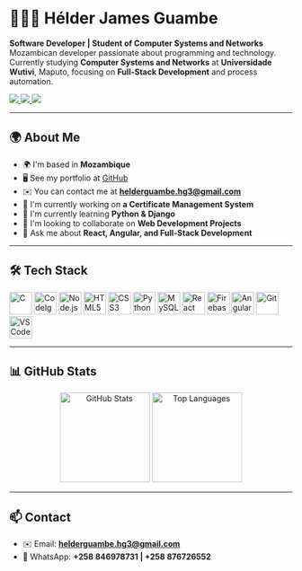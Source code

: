 # 👨🏽‍💻 Hélder James Guambe  

**Software Developer | Student of Computer Systems and Networks**  
Mozambican developer passionate about programming and technology.  
Currently studying **Computer Systems and Networks** at **Universidade Wutivi**, Maputo, focusing on **Full-Stack Development** and process automation.  

<p align="left">
  <a href="mailto:helderguambe.hg3@gmail.com">
    <img src="https://img.shields.io/badge/Email-D14836?style=for-the-badge&logo=gmail&logoColor=white" />
  </a>
  <a href="https://github.com/Helder-Guambe" target="_blank">
    <img src="https://img.shields.io/badge/GitHub-100000?style=for-the-badge&logo=github&logoColor=white" />
  </a>
  <a href="https://www.linkedin.com/in/helder-guambe" target="_blank">
    <img src="https://img.shields.io/badge/LinkedIn-0077B5?style=for-the-badge&logo=linkedin&logoColor=white" />
  </a>
</p>

---

## 🌍 About Me  

- 🌍 I'm based in **Mozambique**  
- 🖥️ See my portfolio at [GitHub](https://github.com/Helder-Guambe)  
- ✉️ You can contact me at **helderguambe.hg3@gmail.com**  
- 🚀 I'm currently working on **a Certificate Management System**  
- 🧠 I'm currently learning **Python & Django**  
- 👥 I'm looking to collaborate on **Web Development Projects**  
- 💬 Ask me about **React, Angular, and Full-Stack Development**  

---

## 🛠️ Tech Stack  


<p align="left">
  <img src="https://cdn.jsdelivr.net/gh/devicons/devicon/icons/c/c-original.svg" alt="C" width="40" height="40"/>
  <img src="https://cdn.jsdelivr.net/gh/devicons/devicon/icons/codeigniter/codeigniter-plain-wordmark.svg" alt="CodeIgniter" width="40" height="40"/>
  <img src="https://cdn.jsdelivr.net/gh/devicons/devicon/icons/nodejs/nodejs-original.svg" alt="Node.js" width="40" height="40"/>
  <img src="https://cdn.jsdelivr.net/gh/devicons/devicon/icons/html5/html5-original.svg" alt="HTML5" width="40" height="40"/>
  <img src="https://cdn.jsdelivr.net/gh/devicons/devicon/icons/css3/css3-original.svg" alt="CSS3" width="40" height="40"/>
  <img src="https://cdn.jsdelivr.net/gh/devicons/devicon/icons/python/python-original.svg" alt="Python" width="40" height="40"/>
  <img src="https://cdn.jsdelivr.net/gh/devicons/devicon/icons/mysql/mysql-original.svg" alt="MySQL" width="40" height="40"/>
  <img src="https://cdn.jsdelivr.net/gh/devicons/devicon/icons/react/react-original.svg" alt="React" width="40" height="40"/>
  <img src="https://cdn.jsdelivr.net/gh/devicons/devicon/icons/firebase/firebase-plain.svg" alt="Firebase" width="40" height="40"/>
  <img src="https://cdn.jsdelivr.net/gh/devicons/devicon/icons/angular/angular-original.svg" alt="Angular" width="40" height="40"/>
  <img src="https://cdn.jsdelivr.net/gh/devicons/devicon/icons/git/git-original.svg" alt="Git" width="40" height="40"/>
  <img src="https://cdn.jsdelivr.net/gh/devicons/devicon/icons/vscode/vscode-original.svg" alt="VS Code" width="40" height="40"/>
</p>

---

## 📊 GitHub Stats  

<p align="center">
  <img src="https://github-readme-stats.vercel.app/api?username=Helder-Guambe&show_icons=true&theme=tokyonight" alt="GitHub Stats" height="160"/>
  <img src="https://github-readme-stats.vercel.app/api/top-langs/?username=Helder-Guambe&layout=compact&theme=tokyonight" alt="Top Languages" height="160"/>
</p>

---

## 📫 Contact  
- ✉️ Email: **helderguambe.hg3@gmail.com**  
- 📱 WhatsApp: **+258 846978731 | +258 876726552**  
